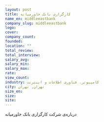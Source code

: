 ```yaml
---
layout: post
title: کارگزاری بانک خاورمیانه
name_en: middleeastbank
company_slug: middleeastbank
logo: 
cover: 
company_count:
founded:
location: ""
total_review: 
total_interview: 
salary_avg: 
salary_min: 
salary_max: 
rate: 
view_count: 
industry: کامپیوتر، فناوری اطلاعات و اینترنت
city: تهران, تهران
size_en: 
size: 
site: 
---
```


درباره‌ی شرکت کارگزاری بانک خاورمیانه